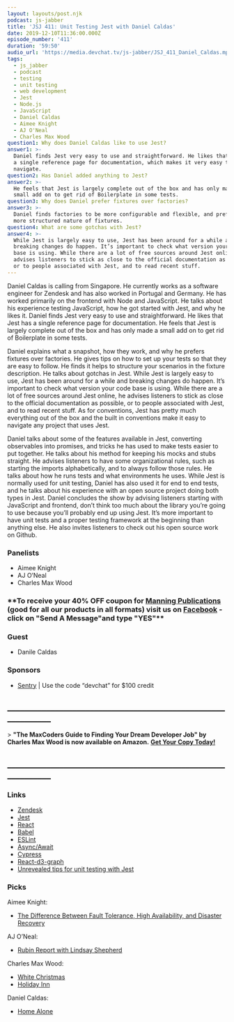 ```yaml
---
layout: layouts/post.njk
podcast: js-jabber
title: 'JSJ 411: Unit Testing Jest with Daniel Caldas'
date: 2019-12-10T11:36:00.000Z
episode_number: '411'
duration: '59:50'
audio_url: 'https://media.devchat.tv/js-jabber/JSJ_411_Daniel_Caldas.mp3'
tags:
  - js_jabber
  - podcast
  - testing
  - unit testing
  - web development
  - Jest
  - Node.js
  - JavaScript
  - Daniel Caldas
  - Aimee Knight
  - AJ O'Neal
  - Charles Max Wood
question1: Why does Daniel Caldas like to use Jest?
answer1: >-
  Daniel finds Jest very easy to use and straightforward. He likes that Jest has
  a single reference page for documentation, which makes it very easy to
  navigate.
question2: Has Daniel added anything to Jest?
answer2: >-
  He feels that Jest is largely complete out of the box and has only made a
  small add on to get rid of Boilerplate in some tests.
question3: Why does Daniel prefer fixtures over factories?
answer3: >-
  Daniel finds factories to be more configurable and flexible, and prefers the
  more structured nature of fixtures.
question4: What are some gotchas with Jest?
answer4: >-
  While Jest is largely easy to use, Jest has been around for a while and
  breaking changes do happen. It’s important to check what version your code
  base is using. While there are a lot of free sources around Jest online, he
  advises listeners to stick as close to the official documentation as possible,
  or to people associated with Jest, and to read recent stuff.
---
```

Daniel Caldas is calling from Singapore. He currently works as a software engineer for Zendesk and has also worked in Portugal and Germany. He has worked primarily on the frontend with Node and JavaScript. He talks about his experience testing JavaScript, how he got started with Jest, and why he likes it. Daniel finds Jest very easy to use and straightforward. He likes that  Jest has a single reference page for documentation. He feels that Jest is largely complete out of the box and has only made a small add on to get rid of Boilerplate in some tests.

Daniel explains what a snapshot, how they work, and why he prefers fixtures over factories. He gives tips on how to set up your tests so that they are easy to follow. He finds it helps to structure your scenarios in the fixture description. He talks about gotchas in Jest. While Jest is largely easy to use, Jest has been around for a while and breaking changes do happen. It’s important to check what version your code base is using. While there are a lot of free sources around Jest online, he advises listeners to stick as close to the official documentation as possible, or to people associated with Jest, and to read recent stuff. As for conventions, Jest has pretty much everything out of the box and the built in conventions make it easy to navigate any project that uses Jest.

Daniel talks about some of the features available in Jest, converting observables into promises, and tricks he has used to make tests easier to put together. He talks about his method for keeping his mocks and stubs straight. He advises listeners to have some organizational rules, such as starting the imports alphabetically, and to always follow those rules. He talks about how he runs tests and what environments he uses. While Jest is normally used for unit testing, Daniel has also used it for end to end tests, and he talks about his experience with an open source project doing both types in Jest. Daniel concludes the show by advising listeners starting with JavaScript and frontend, don’t think too much about the library you’re going to use because you’ll probably end up using Jest. It’s more important to have unit tests and a proper testing framework at the beginning than anything else. He also invites listeners to check out his open source work on Github.

### Panelists

- Aimee Knight 
- AJ O’Neal 
- Charles Max Wood 

### \*\*To receive your 40% OFF coupon for [Manning Publications](https://www.manning.com) (good for all our products in all formats) visit us on [Facebook](https://www.facebook.com/javascriptjabber) - click on "Send A Message"and type "YES"\*\*

### Guest

- Danile Caldas 

### Sponsors

- [Sentry](http://sentry.io/) | Use the code “devchat” for $100 credit 

## **\_\_\_\_\_\_\_\_\_\_\_\_\_\_\_\_\_\_\_\_\_\_\_\_\_\_\_\_\_\_\_\_\_\_\_\_\_\_\_\_\_\_\_\_\_\_\_\_\_\_\_\_\_\_\_\_\_\_\_\_**

&gt; **"The MaxCoders Guide to Finding Your Dream Developer Job" by Charles Max Wood is now available on Amazon.** [**Get Your Copy Today!**](https://www.amazon.com/gp/product/B081MBL5C9/ref=as_li_ss_tl?ie=UTF8&linkCode=sl1&tag=devchattv-20&linkId=9d61363241636e2546ef46abba198746&language=en_US)

## **\_\_\_\_\_\_\_\_\_\_\_\_\_\_\_\_\_\_\_\_\_\_\_\_\_\_\_\_\_\_\_\_\_\_\_\_\_\_\_\_\_\_\_\_\_\_\_\_\_\_\_\_\_\_\_\_\_\_\_\_**

### Links

- [Zendesk](https://www.zendesk.com/) 
- [Jest](https://jestjs.io/) 
- [React](https://reactjs.org/) 
- [Babel](https://babeljs.io/) 
- [ESLint](https://eslint.org/) 
- [Async/Await](https://javascript.info/async-await) 
- [Cypress](https://www.cypress.io/) 
- [React-d3-graph](https://github.com/danielcaldas/react-d3-graph) 
- [Unrevealed tips for unit testing with Jest](https://goodguydaniel.com/blog/tips-jest-unit-testing/) 

### Picks

Aimee Knight:

- [The Difference Between Fault Tolerance, High Availability, and Disaster Recovery](http://www.pbenson.net/2014/02/the-difference-between-fault-tolerance-high-availability-disaster-recovery/) 

AJ O’Neal:

- [Rubin Report with Lindsay Shepherd](https://www.youtube.com/watch?v=vpFUvfAvKs4) 

Charles Max Wood:

- [White Christmas](https://www.imdb.com/title/tt0047673/) 
- [Holiday Inn](https://www.imdb.com/title/tt0034862/) 

Daniel Caldas:

- [Home Alone](https://www.imdb.com/title/tt0099785/)
